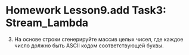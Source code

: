 # Homework Lesson9.add Task3: Stream_Lambda
 3. На основе строки сгенерируйте массив целых чисел, где каждое число должно быть ASCII кодом соответствующей буквы.